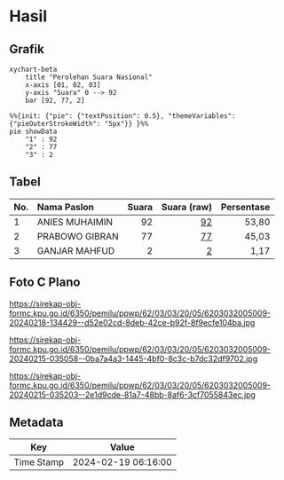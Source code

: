 # Hasil

## Grafik

```mermaid
xychart-beta
    title "Perolehan Suara Nasional"
    x-axis [01, 02, 03]
    y-axis "Suara" 0 --> 92
    bar [92, 77, 2]
```

```mermaid
%%{init: {"pie": {"textPosition": 0.5}, "themeVariables": {"pieOuterStrokeWidth": "5px"}} }%%
pie showData
    "1" : 92
    "2" : 77
    "3" : 2
```

## Tabel

| No. | Nama Paslon    | Suara | Suara (raw) | Persentase |
|:--- |:-------------- | -----:| -----------:| ----------:|
| 1   | ANIES MUHAIMIN | 92    | [92][p-1]   | 53,80      |
| 2   | PRABOWO GIBRAN | 77    | [77][p-2]   | 45,03      |
| 3   | GANJAR MAHFUD  | 2     | [2][p-3]    | 1,17       |


[p-1]: https://github.com/gigit-pemilu/pemilu-2024/blob/main/pilpres/hitung-suara/sub/62-kalimantan-tengah/sub/03-kapuas/sub/03-kapuas-timur/sub/2005-anjir-mambulau-tengah/sub/009-tps/sub/paslon-1.txt
[p-2]: https://github.com/gigit-pemilu/pemilu-2024/blob/main/pilpres/hitung-suara/sub/62-kalimantan-tengah/sub/03-kapuas/sub/03-kapuas-timur/sub/2005-anjir-mambulau-tengah/sub/009-tps/sub/paslon-2.txt
[p-3]: https://github.com/gigit-pemilu/pemilu-2024/blob/main/pilpres/hitung-suara/sub/62-kalimantan-tengah/sub/03-kapuas/sub/03-kapuas-timur/sub/2005-anjir-mambulau-tengah/sub/009-tps/sub/paslon-3.txt

## Foto C Plano

https://sirekap-obj-formc.kpu.go.id/6350/pemilu/ppwp/62/03/03/20/05/6203032005009-20240218-134429--d52e02cd-8deb-42ce-b92f-8f9ecfe104ba.jpg

https://sirekap-obj-formc.kpu.go.id/6350/pemilu/ppwp/62/03/03/20/05/6203032005009-20240215-035058--0ba7a4a3-1445-4bf0-8c3c-b7dc32df9702.jpg

https://sirekap-obj-formc.kpu.go.id/6350/pemilu/ppwp/62/03/03/20/05/6203032005009-20240215-035203--2e1d9cde-81a7-48bb-8af6-3cf7055843ec.jpg


## Metadata

| Key        | Value               |
| ---------- | ------------------- |
| Time Stamp | 2024-02-19 06:16:00 |




